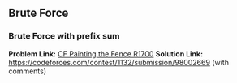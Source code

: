 ## Brute Force
### Brute Force with prefix sum
**Problem Link:** [CF Painting the Fence R1700](https://codeforces.com/problemset/problem/1132/C)
**Solution Link:** https://codeforces.com/contest/1132/submission/98002669 (with comments)
